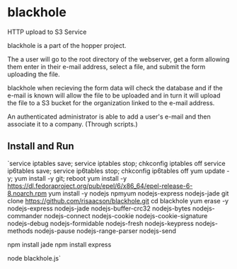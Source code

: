 blackhole
=========

HTTP upload to S3 Service

blackhole is a part of the hopper project.

The a user will go to the root directory of the webserver, get a form allowing them enter in their e-mail address, select a file, and submit the form uploading the file.

blackhole when recieving the form data will check the database and if the e-mail is known will allow the file to be uploaded and in turn it will upload the file to a S3 bucket for the organization linked to the e-mail address.

An authenticated administrator is able to add a user's e-mail and then associate it to a company. (Through scripts.)

Install and Run
---------------

`service iptables save; service iptables stop; chkconfig iptables off
service ip6tables save; service ip6tables stop; chkconfig ip6tables off
yum update -y; yum install -y git; reboot
yum install -y https://dl.fedoraproject.org/pub/epel/6/x86_64/epel-release-6-8.noarch.rpm
yum install -y nodejs npmyum nodejs-express nodejs-jade
git clone https://github.com/risaacson/blackhole.git
cd blackhole
yum erase -y nodejs-express nodejs-jade nodejs-buffer-crc32 nodejs-bytes nodejs-commander nodejs-connect nodejs-cookie nodejs-cookie-signature nodejs-debug nodejs-formidable nodejs-fresh nodejs-keypress nodejs-methods nodejs-pause nodejs-range-parser nodejs-send

npm install jade
npm install express

node blackhole.js`